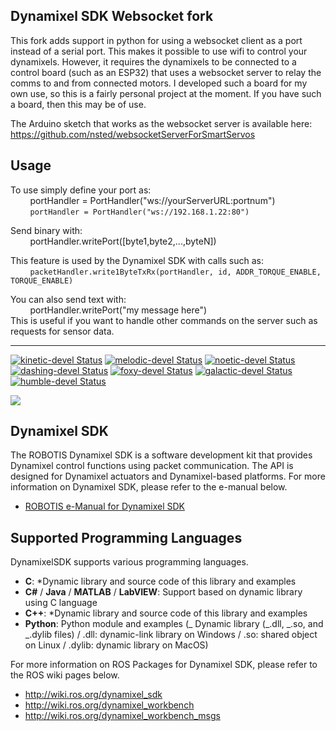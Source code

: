 ## Dynamixel SDK Websocket fork

This fork adds support in python for using a websocket client as a port instead of a serial port. This makes it possible to use wifi to control your dynamixels. However, it requires the dynamixels to be connected to a control board (such as an ESP32) that uses a websocket server to relay the comms to and from connected motors. I developed such a board for my own use, so this is a fairly personal project at the moment. If you have such a board, then this may be of use.

The Arduino sketch that works as the websocket server is available here:\
https://github.com/nsted/websocketServerForSmartServos

## Usage

To use simply define your port as:\
&nbsp; &nbsp; &nbsp; &nbsp; portHandler = PortHandler("ws://yourServerURL:portnum")\
&nbsp; &nbsp; &nbsp; &nbsp; `portHandler = PortHandler("ws://192.168.1.22:80")`

Send binary with:\
&nbsp; &nbsp; &nbsp; &nbsp; portHandler.writePort([byte1,byte2,...,byteN])

This feature is used by the Dynamixel SDK with calls such as:\
&nbsp; &nbsp; &nbsp; &nbsp; `packetHandler.write1ByteTxRx(portHandler, id, ADDR_TORQUE_ENABLE, TORQUE_ENABLE)`

You can also send text with:\
&nbsp; &nbsp; &nbsp; &nbsp; portHandler.writePort("my message here")\
This is useful if you want to handle other commands on the server such as requests for sensor data.

---

[![kinetic-devel Status](https://github.com/ROBOTIS-GIT/DynamixelSDK/workflows/kinetic-devel/badge.svg)](https://github.com/ROBOTIS-GIT/DynamixelSDK/tree/kinetic-devel)
[![melodic-devel Status](https://github.com/ROBOTIS-GIT/DynamixelSDK/workflows/melodic-devel/badge.svg)](https://github.com/ROBOTIS-GIT/DynamixelSDK/tree/melodic-devel)
[![noetic-devel Status](https://github.com/ROBOTIS-GIT/DynamixelSDK/workflows/noetic-devel/badge.svg)](https://github.com/ROBOTIS-GIT/DynamixelSDK/tree/noetic-devel)
[![dashing-devel Status](https://github.com/ROBOTIS-GIT/DynamixelSDK/workflows/dashing-devel/badge.svg)](https://github.com/ROBOTIS-GIT/DynamixelSDK/tree/dashing-devel)
[![foxy-devel Status](https://github.com/ROBOTIS-GIT/DynamixelSDK/workflows/foxy-devel/badge.svg)](https://github.com/ROBOTIS-GIT/DynamixelSDK/tree/foxy-devel)
[![galactic-devel Status](https://github.com/ROBOTIS-GIT/DynamixelSDK/workflows/galactic-devel/badge.svg)](https://github.com/ROBOTIS-GIT/DynamixelSDK/tree/galactic-devel)
[![humble-devel Status](https://github.com/ROBOTIS-GIT/DynamixelSDK/workflows/humble-devel/badge.svg)](https://github.com/ROBOTIS-GIT/DynamixelSDK/tree/humble-devel)

<img src="http://emanual.robotis.com/assets/images/sw/sdk/dynamixel_sdk/overview/dynamixel_sdk_concept_logo.jpg">

## Dynamixel SDK

The ROBOTIS Dynamixel SDK is a software development kit that provides Dynamixel control functions using packet communication. The API is designed for Dynamixel actuators and Dynamixel-based platforms. For more information on Dynamixel SDK, please refer to the e-manual below.

- [ROBOTIS e-Manual for Dynamixel SDK](http://emanual.robotis.com/docs/en/software/dynamixel/dynamixel_sdk/overview/)

## Supported Programming Languages

DynamixelSDK supports various programming languages.

- **C**: \*Dynamic library and source code of this library and examples
- **C#** / **Java** / **MATLAB** / **LabVIEW**: Support based on dynamic library using C language
- **C++**: \*Dynamic library and source code of this library and examples
- **Python**: Python module and examples
  (_ Dynamic library (_.dll, _.so, and _.dylib files) / .dll: dynamic-link library on Windows / .so: shared object on Linux / .dylib: dynamic library on MacOS)

For more information on ROS Packages for Dynamixel SDK, please refer to the ROS wiki pages below.

- http://wiki.ros.org/dynamixel_sdk
- http://wiki.ros.org/dynamixel_workbench
- http://wiki.ros.org/dynamixel_workbench_msgs
